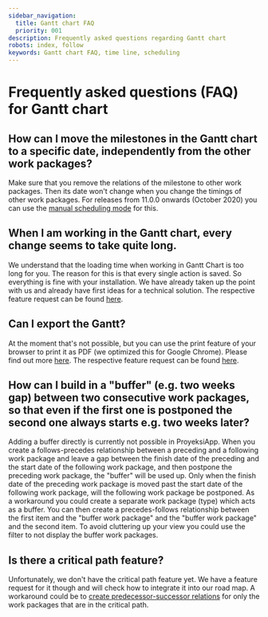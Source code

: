 ```yaml
---
sidebar_navigation:
  title: Gantt chart FAQ
  priority: 001
description: Frequently asked questions regarding Gantt chart
robots: index, follow
keywords: Gantt chart FAQ, time line, scheduling
---
```


# Frequently asked questions (FAQ) for Gantt chart

## How can I move the milestones in the Gantt chart to a specific date, independently from the other work packages?

Make sure that you remove the relations of the milestone to other work packages. Then its date won't change when you change the timings of other work packages. For releases from 11.0.0 onwards (October 2020) you can use the [manual scheduling mode](../scheduling) for this.

## When I am working in the Gantt chart, every change seems to take quite long. 

We understand that the loading time when working in Gantt Chart is too long for you. The reason for this is that every single action is saved. So everything is fine with your installation. We have already taken up the point with us and already have first ideas for a technical solution. The respective feature request can be found [here](https://community.openproject.com/projects/openproject/work_packages/34176/activity). 

## Can I export the Gantt?

At the moment that's not possible, but you can use the print feature of your browser to print it as PDF (we optimized this for Google Chrome). Please find out more [here](../#how-to-print-a-gantt-chart). 
The respective feature request can be found [here](https://community.openproject.com/projects/openproject/work_packages/15444/activity).

## How can I build in a "buffer" (e.g. two weeks gap) between two consecutive work packages, so that even if the first one is postponed the second one always starts e.g. two weeks later?

Adding a buffer directly is currently not possible in ProyeksiApp. When you create a follows-precedes relationship between a preceding and a following work package and leave a gap between the finish date of the preceding and the start date of the following work package, and then postpone the preceding work package, the "buffer" will be used up. Only when the finish date of the preceding work package is moved past the start date of the following work package, will the following work package be postponed.
As a workaround you could create a separate work package (type) which acts as a buffer. You can then create a precedes-follows relationship between the first item and the "buffer work package" and the "buffer work package" and the second item. To avoid cluttering up your view you could use the filter to not display the buffer work packages.

## Is there a critical path feature?

Unfortunately, we don't have the critical path feature yet. We have a feature request for it though and will check how to integrate it into our road map. A workaround could be to [create predecessor-successor relations](../../work-packages/work-package-relations-hierarchies/#work-package-relations) for only the work packages that are in the critical path. 